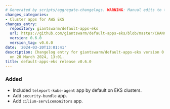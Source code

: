 ```yaml
---
# Generated by scripts/aggregate-changelogs. WARNING: Manual edits to this files will be overwritten.
changes_categories:
- Cluster apps for AWS EKS
changes_entry:
  repository: giantswarm/default-apps-eks
  url: https://github.com/giantswarm/default-apps-eks/blob/master/CHANGELOG.md#060---2024-03-20
  version: 0.6.0
  version_tag: v0.6.0
date: '2024-03-20T13:01:41'
description: Changelog entry for giantswarm/default-apps-eks version 0.6.0, published
  on 20 March 2024, 13:01.
title: default-apps-eks release v0.6.0
---
```


### Added
- Included `teleport-kube-agent` app by default on EKS clusters.
- Add `security-bundle` app.
- Add `cilium-servicemonitors` app.
